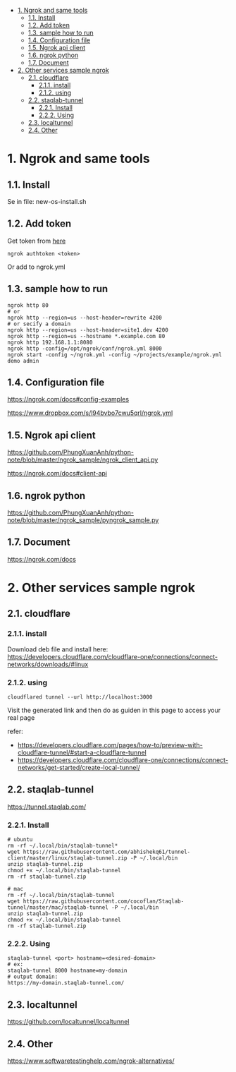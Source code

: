 - [1. Ngrok and same tools](#1-ngrok-and-same-tools)
  - [1.1. Install](#11-install)
  - [1.2. Add token](#12-add-token)
  - [1.3. sample how to run](#13-sample-how-to-run)
  - [1.4. Configuration file](#14-configuration-file)
  - [1.5. Ngrok api client](#15-ngrok-api-client)
  - [1.6. ngrok python](#16-ngrok-python)
  - [1.7. Document](#17-document)
- [2. Other services sample ngrok](#2-other-services-sample-ngrok)
  - [2.1. cloudflare](#21-cloudflare)
    - [2.1.1. install](#211-install)
    - [2.1.2. using](#212-using)
  - [2.2. staqlab-tunnel](#22-staqlab-tunnel)
    - [2.2.1. Install](#221-install)
    - [2.2.2. Using](#222-using)
  - [2.3. localtunnel](#23-localtunnel)
  - [2.4. Other](#24-other)


# 1. Ngrok and same tools
## 1.1. Install

Se in file: new-os-install.sh

## 1.2. Add token

Get token from [here](https://dashboard.ngrok.com/auth)

`ngrok authtoken <token>`

Or add to ngrok.yml

## 1.3. sample how to run


```shell
ngrok http 80
# or
ngrok http --region=us --host-header=rewrite 4200
# or secify a domain
ngrok http --region=us --host-header=site1.dev 4200
ngrok http --region=us --hostname *.example.com 80
ngrok http 192.168.1.1:8080
ngrok http -config=/opt/ngrok/conf/ngrok.yml 8000
ngrok start -config ~/ngrok.yml -config ~/projects/example/ngrok.yml demo admin
```

## 1.4. Configuration file

https://ngrok.com/docs#config-examples

https://www.dropbox.com/s/l94bvbo7cwu5qrl/ngrok.yml

## 1.5. Ngrok api client

https://github.com/PhungXuanAnh/python-note/blob/master/ngrok_sample/ngrok_client_api.py

https://ngrok.com/docs#client-api

## 1.6. ngrok python

https://github.com/PhungXuanAnh/python-note/blob/master/ngrok_sample/pyngrok_sample.py

## 1.7. Document

https://ngrok.com/docs

# 2. Other services sample ngrok

## 2.1. cloudflare

### 2.1.1. install 

Download deb file and install here: https://developers.cloudflare.com/cloudflare-one/connections/connect-networks/downloads/#linux

### 2.1.2. using

```
cloudflared tunnel --url http://localhost:3000
```

Visit the generated link and then do as guiden in this page to access your real page

refer: 

- https://developers.cloudflare.com/pages/how-to/preview-with-cloudflare-tunnel/#start-a-cloudflare-tunnel
- https://developers.cloudflare.com/cloudflare-one/connections/connect-networks/get-started/create-local-tunnel/



## 2.2. staqlab-tunnel

https://tunnel.staqlab.com/

### 2.2.1. Install

```shell
# ubuntu
rm -rf ~/.local/bin/staqlab-tunnel*
wget https://raw.githubusercontent.com/abhishekq61/tunnel-client/master/linux/staqlab-tunnel.zip -P ~/.local/bin
unzip staqlab-tunnel.zip
chmod +x ~/.local/bin/staqlab-tunnel
rm -rf staqlab-tunnel.zip

# mac
rm -rf ~/.local/bin/staqlab-tunnel
wget https://raw.githubusercontent.com/cocoflan/Staqlab-tunnel/master/mac/staqlab-tunnel -P ~/.local/bin
unzip staqlab-tunnel.zip
chmod +x ~/.local/bin/staqlab-tunnel
rm -rf staqlab-tunnel.zip
```

### 2.2.2. Using

```shell
staqlab-tunnel <port> hostname=<desired-domain>
# ex:
staqlab-tunnel 8000 hostname=my-domain
# output domain:
https://my-domain.staqlab-tunnel.com/
```

## 2.3. localtunnel

https://github.com/localtunnel/localtunnel

## 2.4. Other

https://www.softwaretestinghelp.com/ngrok-alternatives/


